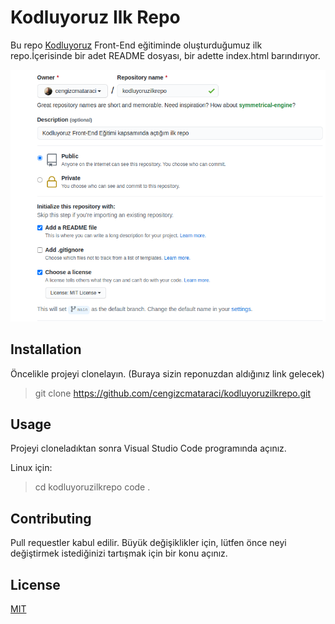 # Kodluyoruz Ilk Repo


Bu repo [Kodluyoruz](https://www.kodluyoruz.org) Front-End eğitiminde oluşturduğumuz ilk repo.İçerisinde bir adet README dosyası, bir adette index.html barındırıyor.

![Gorsel](https://raw.githubusercontent.com/Kodluyoruz/taskforce/main/git/odev1/figures/github.png)

## Installation
Öncelikle projeyi clonelayın. (Buraya sizin reponuzdan aldığınız link gelecek)

>git clone https://github.com/cengizcmataraci/kodluyoruzilkrepo.git

## Usage

Projeyi cloneladıktan sonra Visual Studio Code programında açınız.

Linux için:
>cd kodluyoruzilkrepo
>code .

## Contributing

Pull requestler kabul edilir. Büyük değişiklikler için, lütfen önce neyi değiştirmek istediğinizi tartışmak için bir konu açınız.

## License
[MIT](https://choosealicense.com/licenses/mit/)
